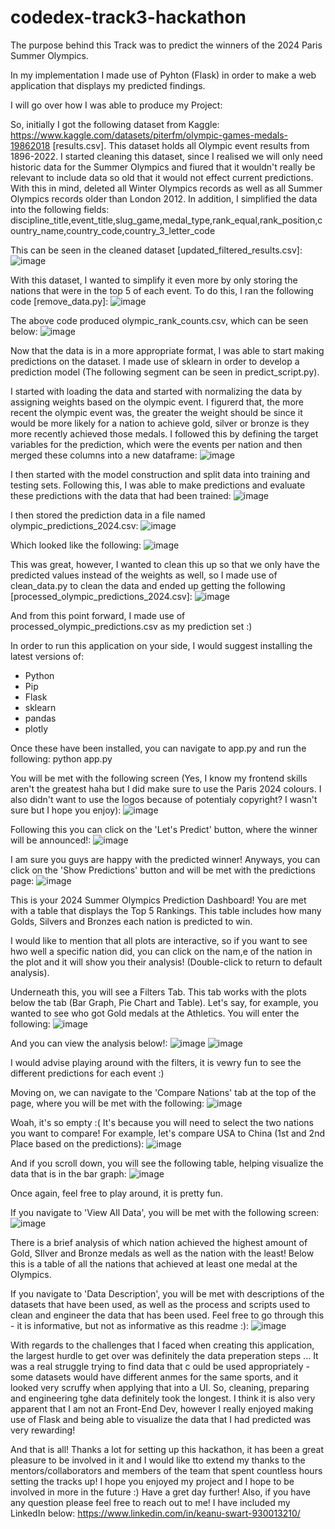# codedex-track3-hackathon
The purpose behind this Track was to predict the winners of the 2024 Paris Summer Olympics.


In my implementation I made use of Pyhton (Flask) in order to make a web application that displays my predicted findings.


I will go over how I was able to produce my Project:

So, initially I got the following dataset from Kaggle: https://www.kaggle.com/datasets/piterfm/olympic-games-medals-19862018 [results.csv]. This dataset holds all Olympic event results from 1896-2022.
I started cleaning this dataset, since I realised we will only need historic data for the Summer Olympics and fiured that it wouldn't really be relevant to include data so old that it would not effect current predictions. With this in mind, deleted all Winter Olympics records as well as all Summer Olympics records older than London 2012. In addition, I simplified the data into the following fields:
discipline_title,event_title,slug_game,medal_type,rank_equal,rank_position,country_name,country_code,country_3_letter_code

This can be seen in the cleaned dataset [updated_filtered_results.csv]:
![image](https://github.com/user-attachments/assets/0d8f2f80-2c60-48d7-aacd-8b1ebb75528f)

With this dataset, I wanted to simplify it even more by only storing the nations that were in the top 5 of each event. To do this, I ran the following code [remove_data.py]:
![image](https://github.com/user-attachments/assets/599db0d7-c210-4622-b70b-df32c92e6cf6)

The above code produced olympic_rank_counts.csv, which can be seen below:
![image](https://github.com/user-attachments/assets/8c21d120-79de-4e28-adc9-06289e696fdd)

Now that the data is in a more appropriate format, I was able to start making predictions on the dataset. I made use of sklearn in order to develop a prediction model (The following segment can be seen in predict_script.py).

I started with loading the data and started with normalizing the data by assigning weights based on the olympic event. I figurerd that, the more recent the olympic event was, the greater the weight should be since it would be more likely for a nation to achieve gold, silver or bronze is they more recently achieved those medals. I followed this by defining the target variables for the prediction, which were the events per nation and then merged these columns into a new dataframe:
![image](https://github.com/user-attachments/assets/8022348c-a488-4b61-baa0-7047dbd6c8fb)


I then started with the model construction and split data into training and testing sets. Following this, I was able to make predictions and evaluate these predictions with the data that had been trained:
![image](https://github.com/user-attachments/assets/2bea7382-5ab2-4a28-964f-85c9437a66ab)


I then stored the prediction data in a file named olympic_predictions_2024.csv:
![image](https://github.com/user-attachments/assets/e4856a0e-0ebf-457b-b69c-d3dd54577253)

Which looked like the following:
![image](https://github.com/user-attachments/assets/b60e8607-0615-47c5-97d6-69c80c7f2146)

This was great, however, I wanted to clean this up so that we only have the predicted values instead of the weights as well, so I made use of clean_data.py to clean the data and ended up getting the following [processed_olympic_predictions_2024.csv]:
![image](https://github.com/user-attachments/assets/b84ef47f-5546-4f6f-9ff0-140e70a57314)


And from this point forward, I made use of processed_olympic_predictions.csv as my prediction set :)

In order to run this application on your side, I would suggest installing the latest versions of:
- Python
- Pip
- Flask
- sklearn
- pandas
- plotly

Once these have been installed, you can navigate to app.py and run the following:
python app.py

You will be met with the following screen (Yes, I know my frontend skills aren't the greatest haha but I did make sure to use the Paris 2024 colours. I also didn't want to use the logos because of potentialy copyright? I wasn't sure but I hope  you enjoy):
![image](https://github.com/user-attachments/assets/82c8e0b2-ad4e-460b-b9b1-0a818db4f0ef)

Following this you can click on the 'Let's Predict' button, where the winner will be announced!:
![image](https://github.com/user-attachments/assets/33d73ec5-0900-4d53-b79c-d2bb8df9452a)

I am sure you guys are happy with the predicted winner! Anyways, you can click on the 'Show Predictions' button and will be met with the predictions page:
![image](https://github.com/user-attachments/assets/c45bd0cf-0cf2-4d88-9ad6-58f678566e95)

This is your 2024 Summer Olympics Prediction Dashboard! You are met with a table that displays the Top 5 Rankings. This table includes how many Golds, Silvers and Bronzes each nation is predicted to win.

I would like to mention that all plots are interactive, so if you want to see hwo well a specific nation did, you can click on the nam,e of the nation in the plot and it will show you their analysis! (Double-click to return to default analysis).

Underneath this, you will see a Filters Tab. This tab works with the plots below the tab (Bar Graph, Pie Chart and Table). Let's say, for example, you wanted to see who got Gold medals at the Athletics. You will enter the following:
![image](https://github.com/user-attachments/assets/a10bccb7-1c68-474f-9cbd-b19629d7870e)

And you can view the analysis below!:
![image](https://github.com/user-attachments/assets/10c88fef-0804-47df-8755-145147a09f5c)
![image](https://github.com/user-attachments/assets/2aff2495-b363-48a6-8685-6573abe1d7a9)

I would advise playing around with the filters, it is vewry fun to see the different predictions for each event :)

Moving on, we can navigate to the 'Compare Nations' tab at the top of the page, where you will be met with the following:
![image](https://github.com/user-attachments/assets/5e533167-0fc2-4e19-ac90-1000b476f98b)

Woah, it's so empty :( It's because you will need to select the two nations you want to compare! For example, let's compare USA to China (1st and 2nd Place based on the predictions):
![image](https://github.com/user-attachments/assets/76e5037b-3e69-4055-9f98-aa06fa9dfd51)

And if you scroll down, you will see the following table, helping visualize the data that is in the bar graph:
![image](https://github.com/user-attachments/assets/b9c813f5-76c6-4841-9b7a-36704cec4df9)

Once again, feel free to play around, it is pretty fun.

If you navigate to 'View All Data', you will be met with the following screen:
![image](https://github.com/user-attachments/assets/8242bbf6-01f7-4126-b120-c4d5dfd312e0)

There is a brief analysis of which nation achieved the highest amount of Gold, SIlver and Bronze medals as well as the nation with the least! Below this is a table of all the nations that achieved at least one medal at the Olympics.

If you navigate to 'Data Description', you will be met with descriptions of the datasets that have been used, as well as the process and scripts used to clean and engineer the data that has been used. Feel free to go through this - it is informative, but not as informative as this readme :):
![image](https://github.com/user-attachments/assets/2714adf7-666d-4160-b536-346b41152694)


With regards to the challenges that I faced when creating this application, the largest hurdle to get over was definitely the data preperation steps ... It was a real struggle trying to find data that c ould be used appropriately - some datasets would have different anmes for the same sports, and it looked very scruffy when applying that into a UI. So, cleaning, preparing and engineering tghe data definitely took the longest. I think it is also very apparent that I am not an Front-End Dev, however I really enjoyed making use of Flask and being able to visualize the data that I had predicted was very rewarding!

And that is all! Thanks a lot for setting up this hackathon, it has been a great pleasure to be involved in it and I would like tto extend my thanks to the mentors/collaborators and members of the team that spent countless hours setting the tracks up! I hope you enjoyed my project and I hope to be involved in more in the future :) Have a gret day further! Also, if you have any question please feel free to reach out to me! I have included my LinkedIn below:
https://www.linkedin.com/in/keanu-swart-930013210/
